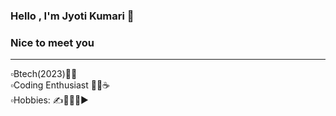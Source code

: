 ### Hello , I'm Jyoti Kumari 👋
### Nice to meet you
<hr>
▫Btech(2023)👩‍🎓
<br/> 
▫Coding Enthusiast 👩‍💻☕
<br/>
▫Hobbies: ✍📖🎨🎹▶️
